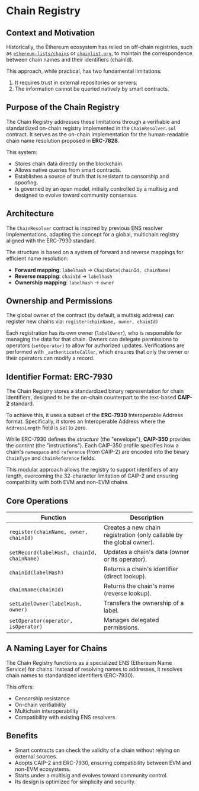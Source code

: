 # Chain Registry

## Context and Motivation

Historically, the Ethereum ecosystem has relied on off-chain registries, such as [`ethereum-lists/chains`](https://github.com/ethereum-lists/chains) or [`chainlist.org`](https://chainlist.org), to maintain the correspondence between chain names and their identifiers (chainId).

This approach, while practical, has two fundamental limitations:
1.  It requires trust in external repositories or servers.
2.  The information cannot be queried natively by smart contracts.

## Purpose of the Chain Registry

The Chain Registry addresses these limitations through a verifiable and standardized on-chain registry implemented in the `ChainResolver.sol` contract. It serves as the on-chain implementation for the human-readable chain name resolution proposed in **ERC-7828**.

This system:
-   Stores chain data directly on the blockchain.
-   Allows native queries from smart contracts.
-   Establishes a source of truth that is resistant to censorship and spoofing.
-   Is governed by an open model, initially controlled by a multisig and designed to evolve toward community consensus.

## Architecture

The `ChainResolver` contract is inspired by previous ENS resolver implementations, adapting the concept for a global, multichain registry aligned with the ERC-7930 standard.

The structure is based on a system of forward and reverse mappings for efficient name resolution:
-   **Forward mapping**: `labelhash` → `ChainData(chainId, chainName)`
-   **Reverse mapping**: `chainId` → `labelhash`
-   **Ownership mapping**: `labelhash` → `owner`

## Ownership and Permissions

The global owner of the contract (by default, a multisig address) can register new chains via:
`register(chainName, owner, chainId)`

Each registration has its own owner (`labelOwner`), who is responsible for managing the data for that chain. Owners can delegate permissions to operators (`setOperator`) to allow for authorized updates. Verifications are performed with `_authenticateCaller`, which ensures that only the owner or their operators can modify a record.

## Identifier Format: ERC-7930

The Chain Registry stores a standardized binary representation for chain identifiers, designed to be the on-chain counterpart to the text-based **CAIP-2** standard.

To achieve this, it uses a subset of the **ERC-7930** Interoperable Address format. Specifically, it stores an Interoperable Address where the `AddressLength` field is set to zero.

While ERC-7930 defines the *structure* (the "envelope"), **CAIP-350** provides the *content* (the "instructions"). Each CAIP-350 profile specifies how a chain's `namespace` and `reference` (from CAIP-2) are encoded into the binary `ChainType` and `ChainReference` fields.

This modular approach allows the registry to support identifiers of any length, overcoming the 32-character limitation of CAIP-2 and ensuring compatibility with both EVM and non-EVM chains.

## Core Operations

| Function                             | Description                                            |
| ------------------------------------ | ------------------------------------------------------ |
| `register(chainName, owner, chainId)` | Creates a new chain registration (only callable by the global owner). |
| `setRecord(labelHash, chainId, chainName)` | Updates a chain's data (owner or its operator).       |
| `chainId(labelHash)`                 | Returns a chain's identifier (direct lookup).          |
| `chainName(chainId)`                 | Returns the chain's name (reverse lookup).             |
| `setLabelOwner(labelHash, owner)`    | Transfers the ownership of a label.                    |
| `setOperator(operator, isOperator)`  | Manages delegated permissions.                         |

## A Naming Layer for Chains

The Chain Registry functions as a specialized ENS (Ethereum Name Service) for chains. Instead of resolving names to addresses, it resolves chain names to standardized identifiers (ERC-7930).

This offers:
-   Censorship resistance
-   On-chain verifiability
-   Multichain interoperability
-   Compatibility with existing ENS resolvers

## Benefits

-   Smart contracts can check the validity of a chain without relying on external sources.
-   Adopts CAIP-2 and ERC-7930, ensuring compatibility between EVM and non-EVM ecosystems.
-   Starts under a multisig and evolves toward community control.
-   Its design is optimized for simplicity and security.


